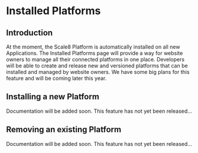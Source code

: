 # Installed Platforms

## Introduction

At the moment, the Scale8 Platform is automatically installed on all new Applications. The Installed Platforms page will provide a way for website owners to manage all their connected platforms in one place. Developers will be able to create and release new and versioned platforms that can be installed and managed by website owners. We have some big plans for this feature and will be coming later this year.

## Installing a new Platform

<Info>

Documentation will be added soon. This feature has not yet been released...

</Info>

## Removing an existing Platform

<Info>

Documentation will be added soon. This feature has not yet been released...

</Info>

